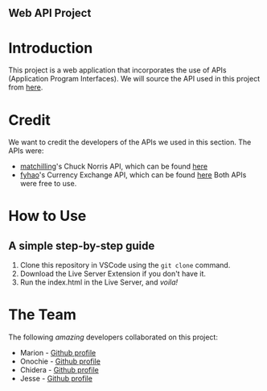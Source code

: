 ## Web API Project

# Introduction
This project is a web application that incorporates the use of APIs (Application Program Interfaces). 
We will source the API used in this project from [here](https://rapidapi.com/categories).

# Credit
We want to credit the developers of the APIs we used in this section. The APIs were:
- [matchilling](https://rapidapi.com/user/matchilling)'s Chuck Norris API, which can be found [here](https://rapidapi.com/matchilling/api/chuck-norris)
- [fyhao](https://rapidapi.com/user/fyhao)'s Currency Exchange API, which can be found [here](https://rapidapi.com/fyhao/api/currency-exchange)
Both APIs were free to use.

# How to Use

## A simple step-by-step guide
1. Clone this repository in VSCode using the `git clone` command.
2. Download the Live Server Extension if you don't have it.
3. Run the index.html in the Live Server, and _voila!_

# The Team
The following _amazing_ developers collaborated on this project:
- Marion - [Github profile](https://github.com/m-mwangi)
- Onochie - [Github profile](https://github.com/OIgboerika)
- Chidera - [Github profile](https://github.com/Chidera0001)
- Jesse - [Github profile](https://github.com/JesseKiguta)
